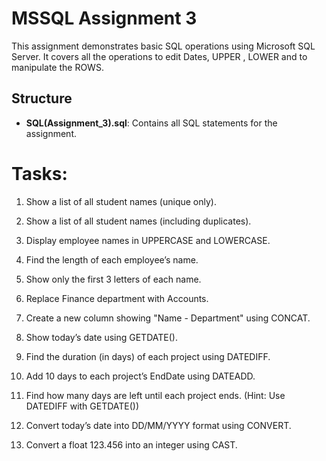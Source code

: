
# MSSQL Assignment 3

This assignment demonstrates basic SQL operations using Microsoft SQL Server. It covers all the operations to edit Dates, UPPER , LOWER and to manipulate the ROWS.

## Structure

- **SQL(Assignment_3).sql**: Contains all SQL statements for the assignment.

# Tasks:
1. Show a list of all student names (unique only).

2. Show a list of all student names (including duplicates).

3. Display employee names in UPPERCASE and LOWERCASE.

4. Find the length of each employee’s name.

5. Show only the first 3 letters of each name.

6. Replace Finance department with Accounts.

7. Create a new column showing "Name - Department" using CONCAT.

8. Show today’s date using GETDATE().

9. Find the duration (in days) of each project using DATEDIFF.

10. Add 10 days to each project’s EndDate using DATEADD.

11. Find how many days are left until each project ends. (Hint: Use DATEDIFF with GETDATE())

12. Convert today’s date into DD/MM/YYYY format using CONVERT.

13. Convert a float 123.456 into an integer using CAST.